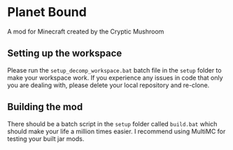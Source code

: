 # Planet Bound
A mod for Minecraft created by the Cryptic Mushroom

## Setting up the workspace
Please run the `setup_decomp_workspace.bat` batch file in the `setup` folder to make your workspace work. If you experience any issues in code that only you are dealing with, please delete your local repository and re-clone.

## Building the mod
There should be a batch script in the `setup` folder called `build.bat` which should make your life a million times easier. I recommend using MultiMC for testing your built jar mods.